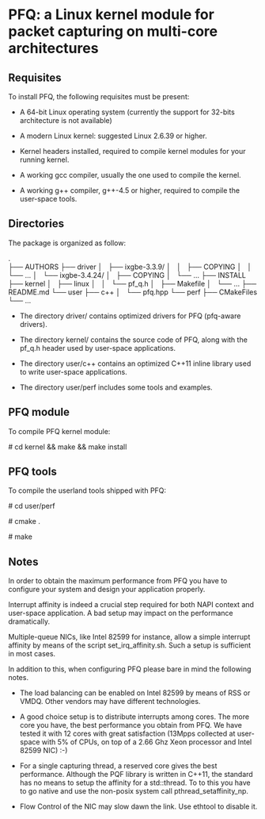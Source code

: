 PFQ: a Linux kernel module for packet capturing on multi-core architectures
===========================================================================

Requisites
----------

To install PFQ, the following requisites must be present:

* A 64-bit Linux operating system (currently the support for 32-bits architecture 
  is not available) 

* A modern Linux kernel: suggested Linux 2.6.39 or higher.  

* Kernel headers installed, required to compile kernel modules for your running kernel.  

* A working gcc compiler, usually the one used to compile the kernel.  

* A working g++ compiler, g++-4.5 or higher, required to compile the user-space tools.  



Directories 
----------- 


The package is organized as follow: 

.  
├── AUTHORS 
├── driver 
│   ├── ixgbe-3.3.9/
│   │   ├── COPYING
│   │   └── ...
│   └── ixgbe-3.4.24/
│       ├── COPYING
│       └── ...
├── INSTALL
├── kernel
│   ├── linux
│   │   └── pf_q.h
│   ├── Makefile
│   └── ...
├── README.md
└── user
    ├── c++
    │   └── pfq.hpp
    └── perf
        ├── CMakeFiles
        └── ...


- The directory driver/ contains optimized drivers for PFQ (pfq-aware drivers).

- The directory kernel/ contains the source code of PFQ, along with the pf_q.h 
  header used by user-space applications.

- The directory user/c++ contains an optimized C++11 inline library used to write 
  user-space applications.

- The directory user/perf includes some tools and examples.  


PFQ module
----------

To compile PFQ kernel module:

\# cd kernel && make && make install


PFQ tools
---------

To compile the userland tools shipped with PFQ:
 
\# cd user/perf

\# cmake .

\# make


Notes
-----

In order to obtain the maximum performance from PFQ you have to configure your system
and design your application properly.

Interrupt affinity is indeed a crucial step required for both NAPI context and user-space 
application. A bad setup may impact on the performance dramatically.

Multiple-queue NICs, like Intel 82599 for instance, allow a simple interrupt affinity 
by means of the script set_irq_affinity.sh. Such a setup is sufficient in most cases.

In addition to this, when configuring PFQ please bare in mind the following notes. 


* The load balancing can be enabled on Intel 82599 by means of RSS or VMDQ. Other vendors 
  may have different technologies.

* A good choice setup is to distribute interrupts among cores. The more core you have, 
  the best performance you obtain from PFQ. We have tested it with 12 cores with great 
  satisfaction (13Mpps collected at user-space with 5% of CPUs, on top of a 2.66 Ghz Xeon 
  processor and Intel 82599 NIC) :-)

* For a single capturing thread, a reserved core gives the best performance. Although the
  PQF library is written in C++11, the standard has no means to setup the affinity for a 
  std::thread. To to this you have to go native and use the non-posix system call 
  pthread_setaffinity_np.

* Flow Control of the NIC may slow dawn the link. Use ethtool to disable it.


